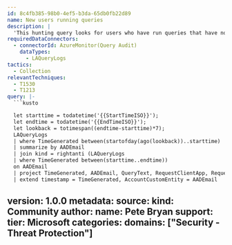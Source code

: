 ```yaml
---
id: 8c4fb385-98b0-4ef5-b3da-65db0fb22d89
name: New users running queries
description: |
  'This hunting query looks for users who have run queries that have not previously been seen running queries.'
requiredDataConnectors:
  - connectorId: AzureMonitor(Query Audit)
    dataTypes:
      - LAQueryLogs
tactics:
  - Collection
relevantTechniques:
  - T1530
  - T1213
query: |-
  ```kusto

  let starttime = todatetime('{{StartTimeISO}}');
  let endtime = todatetime('{{EndTimeISO}}');
  let lookback = totimespan((endtime-starttime)*7);
  LAQueryLogs
  | where TimeGenerated between(startofday(ago(lookback))..starttime)
  | summarize by AADEmail
  | join kind = rightanti (LAQueryLogs
  | where TimeGenerated between(starttime..endtime))
  on AADEmail
  | project TimeGenerated, AADEmail, QueryText, RequestClientApp, RequestTarget
  | extend timestamp = TimeGenerated, AccountCustomEntity = AADEmail
  ```
version: 1.0.0
metadata:
  source:
    kind: Community
  author:
    name: Pete Bryan
  support:
    tier: Microsoft
  categories:
    domains: ["Security - Threat Protection"]
---
```


